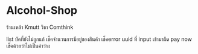 # Alcohol-Shop
ร้านเหล้า Kmutt วิชา Comthink


list บัคที่ยังไม่ถูกแก้
เช็คจำนวนการมีอยู่ของสินค้า
เช็คerror uuid ที่ input เข้ามาผิด
pay now เช็คด้วยว่าไม่เป็นค่าว่าง